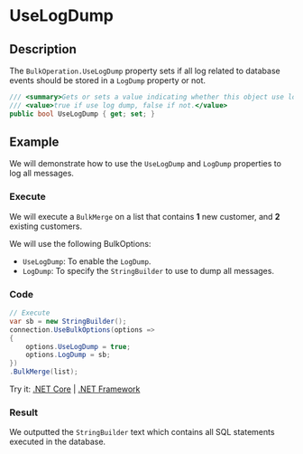 # UseLogDump

## Description

The `BulkOperation.UseLogDump` property sets if all log related to database events should be stored in a `LogDump` property or not.

```csharp
/// <summary>Gets or sets a value indicating whether this object use log dump.</summary>
/// <value>true if use log dump, false if not.</value>
public bool UseLogDump { get; set; }
```

## Example

We will demonstrate how to use the `UseLogDump` and `LogDump` properties to log all messages.

### Execute

We will execute a `BulkMerge` on a list that contains **1** new customer, and **2** existing customers.

We will use the following BulkOptions:
- `UseLogDump`: To enable the `LogDump`.
- `LogDump`: To specify the `StringBuilder` to use to dump all messages.

### Code

```csharp
// Execute
var sb = new StringBuilder();
connection.UseBulkOptions(options => 
{ 
    options.UseLogDump = true;
    options.LogDump = sb;
})
.BulkMerge(list); 
```

Try it: [.NET Core](https://dotnetfiddle.net/j3x8uw) | [.NET Framework](https://dotnetfiddle.net/22kwZP)

### Result

We outputted the `StringBuilder` text which contains all SQL statements executed in the database.
